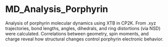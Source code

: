 # MD_Analysis_Porphyrin
Analysis of porphyrin molecular dynamics using XTB in CP2K. From .xyz trajectories, bond lengths, angles, dihedrals, and ring distortions (via NSD) were calculated. Correlations between geometry, spin moments, and charge reveal how structural changes control porphyrin electronic behavior.
